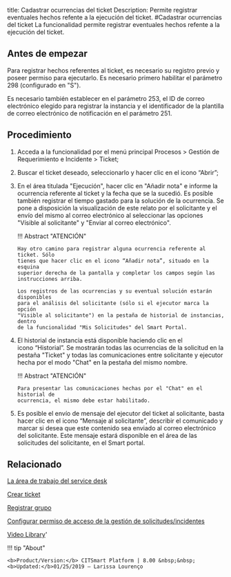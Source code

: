 title:  Cadastrar ocurrencias del ticket 
Description: Permite registrar eventuales hechos refente a la ejecución del ticket.
#Cadastrar ocurrencias del ticket
La funcionalidad permite registrar eventuales hechos refente a la ejecución del ticket.

Antes de empezar
----------------

Para registrar hechos referentes al ticket, es necesario su registro previo y
poseer permiso para ejecutarlo. Es necesario primero habilitar el parámetro 298
(configurado en "S").

Es necesario también establecer en el parámetro 253, el ID de correo electrónico
elegido para registrar la instancia y el identificador de la plantilla de correo
electrónico de notificación en el parámetro 251.

Procedimiento
-------------

1.  Acceda a la funcionalidad por el menú principal Procesos \> Gestión de
    Requerimiento e Incidente \> Ticket;

2.  Buscar el ticket deseado, seleccionarlo y hacer clic en el icono “Abrir”;

3.  En el área titulada "Ejecución", hacer clic en "Añadir nota" e informe la
    ocurrencia referente al ticket y la fecha que se la sucedió. Es posible
    también registrar el tiempo gastado para la solución de la ocurrencia. Se
    pone a disposición la visualización de este relato por el solicitante y el
    envío del mismo al correo electrónico al seleccionar las opciones "Vísible
    al solicitante" y "Enviar al correo electrónico".

    !!! Abstract "ATENCIÓN"

        Hay otro camino para registrar alguna ocurrencia referente al ticket. Sólo
        tienes que hacer clic en el icono “Añadir nota”, situado en la esquina
        superior derecha de la pantalla y completar los campos según las
        instrucciones arriba.

        Los registros de las ocurrencias y su eventual solución estarán disponibles
        para el análisis del solicitante (sólo si el ejecutor marca la opción
        "Visible al solicitante") en la pestaña de historial de instancias, dentro
        de la funcionalidad "Mis Solicitudes" del Smart Portal.

4.  El historial de instancia está disponible haciendo clic en el
    icono “Historial”. Se mostrarán todas las ocurrencias de la solicitud en la
    pestaña "Ticket" y todas las comunicaciones entre solicitante y ejecutor
    hecha por el modo "Chat" en la pestaña del mismo nombre.

    !!! Abstract "ATENCIÓN"

        Para presentar las comunicaciones hechas por el "Chat" en el historial de
        ocurrencia, el mismo debe estar habilitado.

5.  Es posible el envío de mensaje del ejecutor del ticket al solicitante, basta
    hacer clic en el icono “Mensaje al solicitante”, describir el comunicado y
    marcar si desea que este contenido sea enviado al correo electrónico del
    solicitante. Este mensaje estará disponible en el área de las solicitudes
    del solicitante, en el Smart portal.


Relacionado
-----------

[La área de trabajo del service desk](/es-es/citsmart-esp-8/processes/tickets/use/desktop-of-service-desk.html)

[Crear ticket](/es-es/citsmart-esp-8/processes/tickets/use/create-ticket.html)

[Registrar grupo](/es-es/citsmart-esp-8/initial-settings/access-settings/user/register-groups.html)

[Configurar permiso de acceso de la gestión de solicitudes/incidentes](/es-es/citsmart-esp-8/processes/tickets/configuration/configure-access-permission-ticket.html)

<i class='fa fa-youtube-play  fa-2x' style='color:#97ce17;vertical-align: middle;'> </i> [Video Library](https://www.youtube.com/playlist?list=PLB5qK2uzf2ROfIFL9F-3s-gomHNzudBEy)'

!!! tip "About"

    <b>Product/Version:</b> CITSmart Platform | 8.00 &nbsp;&nbsp;
    <b>Updated:</b>01/25/2019 – Larissa Lourenço

